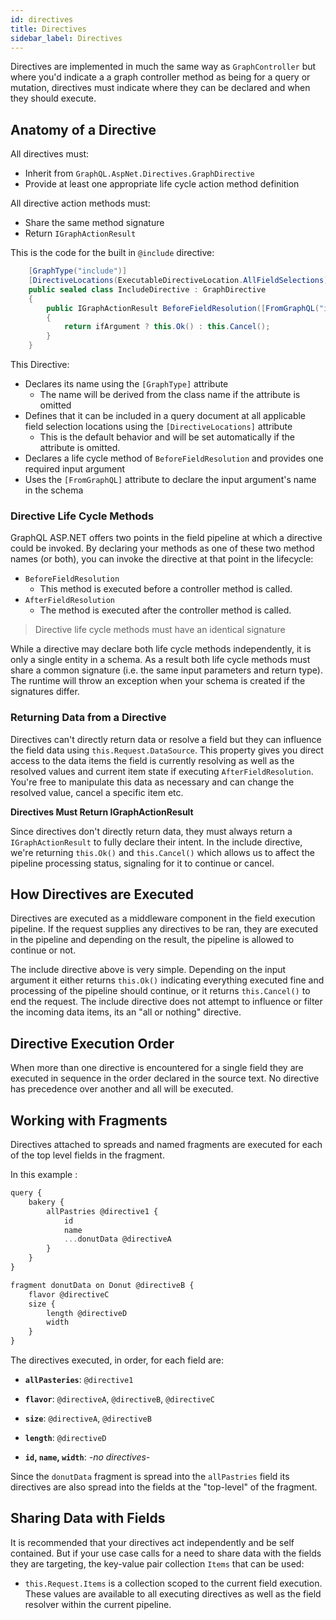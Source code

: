```yaml
---
id: directives
title: Directives
sidebar_label: Directives
---
```


Directives are implemented in much the same way as `GraphController` but where you'd indicate a a graph controller method as being for a query or mutation, directives must indicate where they can be declared and when they should execute.

## Anatomy of a Directive

All directives must:

-   Inherit from `GraphQL.AspNet.Directives.GraphDirective`
-   Provide at least one appropriate life cycle action method definition

All directive action methods must:

-   Share the same method signature
-   Return `IGraphActionResult`

This is the code for the built in `@include` directive:

```csharp
    [GraphType("include")]
    [DirectiveLocations(ExecutableDirectiveLocation.AllFieldSelections)]
    public sealed class IncludeDirective : GraphDirective
    {
        public IGraphActionResult BeforeFieldResolution([FromGraphQL("if")] bool ifArgument)
        {
            return ifArgument ? this.Ok() : this.Cancel();
        }
    }
```

This Directive:

-   Declares its name using the `[GraphType]` attribute
    -   The name will be derived from the class name if the attribute is omitted
-   Defines that it can be included in a query document at all applicable field selection locations using the `[DirectiveLocations]` attribute
    -   This is the default behavior and will be set automatically if the attribute is omitted.
-   Declares a life cycle method of `BeforeFieldResolution` and provides one required input argument
-   Uses the `[FromGraphQL]` attribute to declare the input argument's name in the schema

### Directive Life Cycle Methods

GraphQL ASP.NET offers two points in the field pipeline at which a directive could be invoked. By declaring your methods as one of these two method names (or both), you can invoke the directive at that point in the lifecycle:

-   `BeforeFieldResolution`
    -   This method is executed before a controller method is called.
-   `AfterFieldResolution`
    -   The method is executed after the controller method is called.

> Directive life cycle methods must have an identical signature

While a directive may declare both life cycle methods independently, it is only a single entity in a schema. As a result both life cycle methods must share a common signature (i.e. the same input parameters and return type). The runtime will throw an exception when your schema is created if the signatures differ.

### Returning Data from a Directive

Directives can't directly return data or resolve a field but they can influence the field data using `this.Request.DataSource`. This property gives you direct access to the data items the field is currently resolving as well as the resolved values and current item state if executing `AfterFieldResolution`. You're free to manipulate this data as necessary and can change the resolved value, cancel a specific item etc.

**Directives Must Return IGraphActionResult**

Since directives don't directly return data, they must always return a `IGraphActionResult` to fully declare their intent. In the include directive, we're returning `this.Ok()` and `this.Cancel()` which allows us to affect the pipeline processing status, signaling for it to continue or cancel.

## How Directives are Executed

Directives are executed as a middleware component in the field execution pipeline. If the request supplies any directives to be ran, they are executed in the pipeline and depending on the result, the pipeline is allowed to continue or not.

The include directive above is very simple. Depending on the input argument it either returns `this.Ok()` indicating everything executed fine and processing of the pipeline should continue, or it returns `this.Cancel()` to end the request. The include directive does not attempt to influence or filter the incoming data items, its an "all or nothing" directive.

## Directive Execution Order

When more than one directive is encountered for a single field they are executed in sequence in the order declared in the source text. No directive has precedence over another and all will be executed.

## Working with Fragments

Directives attached to spreads and named fragments are executed for each of the top level fields in the fragment.

In this example :

```javascript
query {
    bakery {
        allPastries @directive1 {
            id
            name
            ...donutData @directiveA
        }
    }
}

fragment donutData on Donut @directiveB {
    flavor @directiveC
    size {
        length @directiveD
        width
    }
}
```

The directives executed, in order, for each field are:

-   **`allPasteries`**: `@directive1`

-   **`flavor`**: `@directiveA`, `@directiveB`, `@directiveC`

*   **`size`**: `@directiveA`, `@directiveB`

*   **`length`**: `@directiveD`

*   **`id`, `name`, `width`**: _-no directives-_

Since the `donutData` fragment is spread into the `allPastries` field its directives are also spread into the fields at the "top-level" of the fragment.

## Sharing Data with Fields

It is recommended that your directives act independently and be self contained. But if your use case calls for a need to share data with the fields they are targeting, the key-value pair collection `Items` that can be used:

-   `this.Request.Items` is a collection scoped to the current field execution. These values are available to all executing directives as well as the field resolver within the current pipeline.
